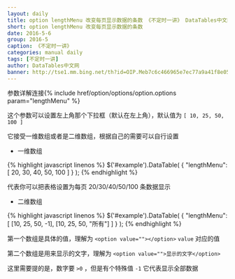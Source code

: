 ```yaml
---
layout: daily
title: option lengthMenu 改变每页显示数据的条数 《不定时一讲》 DataTables中文网
short: option lengthMenu 改变每页显示数据的条数
date: 2016-5-6
group: 2016-5
caption: 《不定时一讲》
categories: manual daily
tags: [不定时一讲]
author: DataTables中文网
banner: http://tse1.mm.bing.net/th?id=OIP.Meb7c6c466965e7ec77a9a41f8e05d378o0&w=243&h=142&c=7&rs=1&qlt=90&o=4&pid=1.1
---
```

参数详解连接{% include href/option/options/option.options param="lengthMenu" %}

这个参数可以设置左上角那个下拉框（默认在左上角），默认值为 `[ 10, 25, 50, 100 ]`

它接受一维数组或者是二维数组，根据自己的需要可以自行设置

* 一维数组
<!--more-->

{% highlight javascript linenos %}
$('#example').DataTable( {
  "lengthMenu": [ 20, 30, 40, 50, 100 ]
} );
{% endhighlight %}

代表你可以把表格设置为每页 20/30/40/50/100 条数据显示

* 二维数组

{% highlight javascript linenos %}
$('#example').DataTable( {
  "lengthMenu": [ [10, 25, 50, -1], [10, 25, 50, "所有"] ]
 } );
{% endhighlight %}

第一个数组是具体的值，理解为 `<option value=""></option>`  `value` 对应的值

第二个数组是用来显示的文字，理解为 `<option value="">显示的文字</option>`

这里需要提的是，数字要 `>0` ，但是有个特殊值 `-1` 它代表显示全部数据